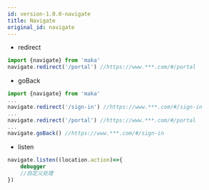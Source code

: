 ```yaml
---
id: version-1.0.0-navigate
title: Navigate
original_id: navigate
---
```



- redirect

```javascript
import {navigate} from 'maka'
navigate.redirect('/portal') //https://www.***.com/#/portal
```

- goBack

```javascript
import {navigate} from 'maka'
...
navigate.redirect('/sign-in') //https://www.***.com/#/sign-in
...
navigate.redirect('/portal') //https://www.***.com/#/portal
...
navigate.goBack() //https://www.***.com/#/sign-in
```

- listen 
```javascript
navigate.listen((location.action)=>{
    debugger
    //自定义处理
})
```